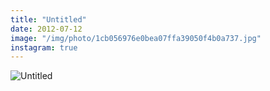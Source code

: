 ```yaml
---
title: "Untitled"
date: 2012-07-12
image: "/img/photo/1cb056976e0bea07ffa39050f4b0a737.jpg"
instagram: true
---
```


![Untitled](/img/photo/1cb056976e0bea07ffa39050f4b0a737.jpg)
